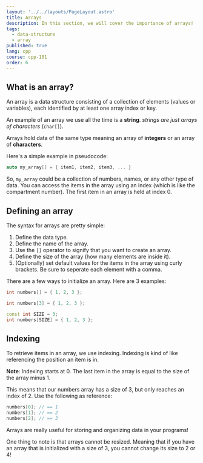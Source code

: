 ```yaml
---
layout: '../../layouts/PageLayout.astro'
title: Arrays
description: In this section, we will cover the importance of arrays!
tags:
  - data-structure
  - array
published: true
lang: cpp
course: cpp-101
order: 6
---
```


## What is an array?
An array is a data structure consisting of a collection of elements (values or variables), each identified by at least one array index or key.

An example of an array we use all the time is a **string**. _strings are just arrays of characters_ (`char[]`).

Arrays hold data of the same type meaning an array of **integers** or an array of **characters**.

Here's a simple example in pseudocode:

```cpp
auto my_array[] = { item1, item2, item3, ... }
```

So, `my_array` could be a collection of numbers, names, or any other type of data. You can access the items in the array using an index (which is like the compartment number). The first item in an array is held at index 0.

## Defining an array
The syntax for arrays are pretty simple:
1. Define the data type.
2. Define the name of the array.
3. Use the `[]` operator to signify that you want to create an array.
4. Define the size of the array (how many elements are inside it).
5. (Optionally) set default values for the items in the array using curly brackets. Be sure to seperate each element with a comma.

There are a few ways to initialize an array. Here are 3 examples:
```cpp
int numbers[] = { 1, 2, 3 };
```
```cpp
int numbers[3] = { 1, 2, 3 };
```
```cpp
const int SIZE = 3;
int numbers[SIZE] = { 1, 2, 3 };
```

## Indexing
To retrieve items in an array, we use indexing. Indexing is kind of like referencing the position an item is in.

**Note**: Indexing starts at 0. The last item in the array is equal to the size of the array minus 1.

This means that our numbers array has a size of 3, but only reaches an index of 2. Use the following as reference:

```cpp
numbers[0]; // == 1
numbers[1]; // == 2
numbers[2]; // == 3
```

Arrays are really useful for storing and organizing data in your programs!

One thing to note is that arrays cannot be resized. Meaning that if you have an array that is initialized with a size of 3, you cannot change its size to 2 or 4!
